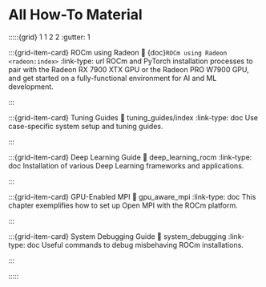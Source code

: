 # All How-To Material

:::::{grid} 1 1 2 2
:gutter: 1

:::{grid-item-card} ROCm using Radeon
:link: {doc}`ROCm using Radeon <radeon:index>`
:link-type: url
ROCm and PyTorch installation processes to pair with the Radeon RX 7900 XTX GPU or the Radeon PRO W7900 GPU,
and get started on a fully-functional environment for AI and ML development.

:::

:::{grid-item-card} Tuning Guides
:link: tuning_guides/index
:link-type: doc
Use case-specific system setup and tuning guides.

:::

:::{grid-item-card} Deep Learning Guide
:link: deep_learning_rocm
:link-type: doc
Installation of various Deep Learning frameworks and applications.

:::

:::{grid-item-card} GPU-Enabled MPI
:link: gpu_aware_mpi
:link-type: doc
This chapter exemplifies how to set up Open MPI with the ROCm platform.

:::

:::{grid-item-card} System Debugging Guide
:link: system_debugging
:link-type: doc
Useful commands to debug misbehaving ROCm installations.

:::

:::::
